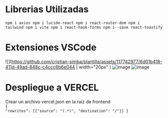 # Librerias Utilizadas
<code>npm i axios
npm i lucide-react
npm i react-router-dom
npm i tailwind
npm i vite
npm i react-hook-forms
npm i--save react-toastify
</code>

# Extensiones VSCode
![](https://github.com/cristian-simba/plantilla/assets/117742977/6d01b418-411d-49ad-848c-c4ccc6b6e044 | width="20px" )
![image](https://github.com/cristian-simba/plantilla/assets/117742977/99521bf3-67d1-4c39-ab0d-f5c88e68bc5b)
![image](https://github.com/cristian-simba/plantilla/assets/117742977/a01547fc-2f7c-4f1e-ad7b-30440ad41621)

# Despliegue a VERCEL
Crear un archivo vercel.json en la raiz de frontend <br>
<code>{
    "rewrites": [{"source": "(.*)", "destination": "/"}]
}
</code>
<br>

